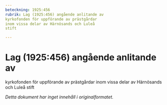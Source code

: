 ```yaml
---
beteckning: 1925:456
rubrik: Lag (1925:456) angående anlitande av 
kyrkofonden för uppförande av prästgårdar 
inom vissa delar av Härnösands och Luleå 
stift

---
```

# Lag (1925:456) angående anlitande av 
kyrkofonden för uppförande av prästgårdar 
inom vissa delar av Härnösands och Luleå 
stift

*Detta dokument har inget innehåll i originalformatet.*